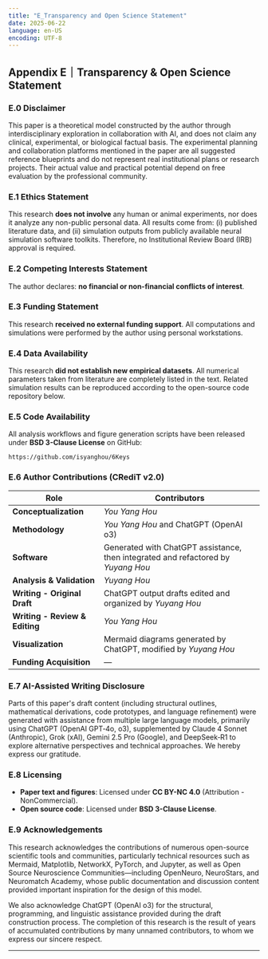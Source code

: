 ```yaml
---
title: "E_Transparency and Open Science Statement"
date: 2025-06-22
language: en-US
encoding: UTF-8
---
```

## Appendix E｜Transparency & Open Science Statement

### E.0 Disclaimer
This paper is a theoretical model constructed by the author through interdisciplinary exploration in collaboration with AI, and does not claim any clinical, experimental, or biological factual basis. The experimental planning and collaboration platforms mentioned in the paper are all suggested reference blueprints and do not represent real institutional plans or research projects. Their actual value and practical potential depend on free evaluation by the professional community.

### E.1 Ethics Statement
This research **does not involve** any human or animal experiments, nor does it analyze any non-public personal data. All results come from: (i) published literature data, and (ii) simulation outputs from publicly available neural simulation software toolkits. Therefore, no Institutional Review Board (IRB) approval is required.

### E.2 Competing Interests Statement
The author declares: **no financial or non-financial conflicts of interest**.

### E.3 Funding Statement
This research **received no external funding support**. All computations and simulations were performed by the author using personal workstations.

### E.4 Data Availability
This research **did not establish new empirical datasets**. All numerical parameters taken from literature are completely listed in the text. Related simulation results can be reproduced according to the open-source code repository below.

### E.5 Code Availability
All analysis workflows and figure generation scripts have been released under **BSD 3-Clause License** on GitHub:
```text
https://github.com/isyanghou/6Keys
```

### E.6 Author Contributions (CRediT v2.0)

| Role                | Contributors                              |
| ------------------- | ----------------------------------------- |
| **Conceptualization** | *You Yang Hou*                           |
| **Methodology**       | *You Yang Hou* and ChatGPT (OpenAI o3)   |
| **Software**          | Generated with ChatGPT assistance, then integrated and refactored by *Yuyang Hou* |
| **Analysis & Validation** | *Yuyang Hou*                             |
| **Writing - Original Draft** | ChatGPT output drafts edited and organized by *Yuyang Hou* |
| **Writing - Review & Editing** | *You Yang Hou*                           |
| **Visualization**     | Mermaid diagrams generated by ChatGPT, modified by *Yuyang Hou* |
| **Funding Acquisition** | —                                        |

### E.7 AI-Assisted Writing Disclosure

Parts of this paper's draft content (including structural outlines, mathematical derivations, code prototypes, and language refinement) were generated with assistance from multiple large language models, primarily using ChatGPT (OpenAI GPT‑4o, o3), supplemented by Claude 4 Sonnet (Anthropic), Grok (xAI), Gemini 2.5 Pro (Google), and DeepSeek‑R1 to explore alternative perspectives and technical approaches. We hereby express our gratitude.

### E.8 Licensing

- **Paper text and figures**: Licensed under **CC BY-NC 4.0** (Attribution - NonCommercial).
- **Open source code**: Licensed under **BSD 3-Clause License**.

### E.9 Acknowledgements

This research acknowledges the contributions of numerous open-source scientific tools and communities, particularly technical resources such as Mermaid, Matplotlib, NetworkX, PyTorch, and Jupyter, as well as Open Source Neuroscience Communities—including OpenNeuro, NeuroStars, and Neuromatch Academy, whose public documentation and discussion content provided important inspiration for the design of this model.

We also acknowledge ChatGPT (OpenAI o3) for the structural, programming, and linguistic assistance provided during the draft construction process. The completion of this research is the result of years of accumulated contributions by many unnamed contributors, to whom we express our sincere respect.

---